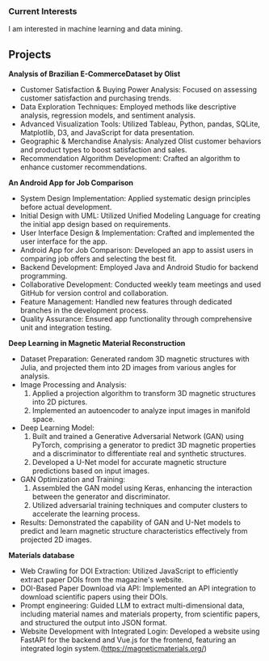 ### Current Interests
I am interested in machine learning and data mining.

## Projects
__Analysis of Brazilian E-CommerceDataset by Olist__

- Customer Satisfaction & Buying Power Analysis: Focused on assessing customer satisfaction and purchasing trends.
- Data Exploration Techniques: Employed methods like descriptive analysis, regression models, and sentiment analysis.
- Advanced Visualization Tools: Utilized Tableau, Python, pandas, SQLite, Matplotlib, D3, and JavaScript for data presentation.
- Geographic & Merchandise Analysis: Analyzed Olist customer behaviors and product types to boost satisfaction and sales.
- Recommendation Algorithm Development: Crafted an algorithm to enhance customer recommendations.


__An Android App for Job Comparison__

- System Design Implementation: Applied systematic design principles before actual development.
- Initial Design with UML: Utilized Unified Modeling Language for creating the initial app design based on requirements.
- User Interface Design & Implementation: Crafted and implemented the user interface for the app.
- Android App for Job Comparison: Developed an app to assist users in comparing job offers and selecting the best fit.
- Backend Development: Employed Java and Android Studio for backend programming.
- Collaborative Development: Conducted weekly team meetings and used GitHub for version control and collaboration.
- Feature Management: Handled new features through dedicated branches in the development process.
- Quality Assurance: Ensured app functionality through comprehensive unit and integration testing.

<!-- __Configurable SDN Firewall__

- We used Software Defined Networking (SDN) principles to create a configurable firewall using an OpenFlow enabled Switch.
- We wrote customized firewall configurations to allow or block traffic and implemented them in Mininet.
- We examined the contents of the IP and Protocol Headers using Wireshark. -->

__Deep Learning in Magnetic Material Reconstruction__

- Dataset Preparation: Generated random 3D magnetic structures with Julia, and projected them into 2D images from various angles for analysis.
- Image Processing and Analysis:
	1. Applied a projection algorithm to transform 3D magnetic structures into 2D pictures.
	2. Implemented an autoencoder to analyze input images in manifold space.
- Deep Learning Model:
	1. Built and trained a Generative Adversarial Network (GAN) using PyTorch, comprising a generator to predict 3D magnetic properties and a discriminator to differentiate real and synthetic structures.
	2. Developed a U-Net model for accurate magnetic structure predictions based on input images.
- GAN Optimization and Training:
	1. Assembled the GAN model using Keras, enhancing the interaction between the generator and discriminator.
	2. Utilized adversarial training techniques and computer clusters to accelerate the learning process.
- Results: Demonstrated the capability of GAN and U-Net models to predict and learn magnetic structure characteristics effectively from projected 2D images.

__Materials database__

- Web Crawling for DOI Extraction: Utilized JavaScript to efficiently extract paper DOIs from the magazine's website.
- DOI-Based Paper Download via API: Implemented an API integration to download scientific papers using their DOIs.
- Prompt engineering: Guided LLM to extract multi-dimensional data, including material names and materials property, from scientific papers, and structured the output into JSON format.
- Website Development with Integrated Login: Developed a website using FastAPI for the backend and Vue.js for the frontend, featuring an integrated login system.(https://magneticmaterials.org/)